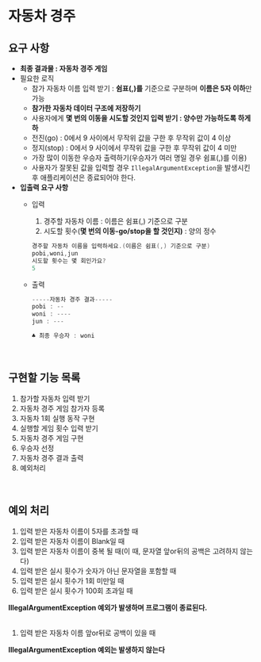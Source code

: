# 자동차 경주

## **요구 사항**

- **최종 결과물 : 자동차 경주 게임**
- 필요한 로직
    - 참가 자동차 이름 입력 받기 : **쉼표(,)를** 기준으로 구분하며 **이름은 5자 이하**만 가능
    - **참가한 자동차 데이터 구조에 저장하기**
    - 사용자에게  **몇 번의 이동을 시도할 것인지 입력 받기 : 양수만 가능하도록 하게 하**
    - 전진(go) : 0에서 9 사이에서 무작위 값을 구한 후 무작위 값이 4 이상
    - 정지(stop) : 0에서 9 사이에서 무작위 값을 구한 후 무작위 값이 4 미만
    - 가장 많이 이동한 우승자 출력하기(우승자가 여러 명일 경우 쉼표(,)를 이용)
    - 사용자가 잘못된 값을 입력할 경우 `IllegalArgumentException`을 발생시킨 후 애플리케이션은 종료되어야 한다.
- **입출력 요구 사항**
    - 입력
        1. 경주할 자동차 이름 : 이름은 쉼표(,) 기준으로 구분
        2. 시도할 횟수(**몇 번의 이동-go/stop을 할 것인지)** : 양의 정수 
        
        ```java
        경주할 자동차 이름을 입력하세요.(이름은 쉼표(,) 기준으로 구분)
        pobi,woni,jun
        시도할 횟수는 몇 회인가요?
        5
        ```
        
    - 출력
        
        ```java
        -----자동차 경주 결과-----
        pobi : --
        woni : ----
        jun : ---
        
        ♣ 최종 우승자 : woni
        ```
        
<br>

## **구현할 기능 목록**

1. 참가할 자동차 입력 받기
2. 자동차 경주 게임 참가자 등록
3. 자동차 1회 실행 동작 구현
4. 실행할 게임 횟수 입력 받기
5. 자동차 경주 게임 구현
6. 우승자 선정
7. 자동차 경주 결과 출력
8. 예외처리

<br>

## **예외 처리**

1. 입력 받은 자동차 이름이 5자를 초과할 때
2. 입력 받은 자동차 이름이 Blank일 때
3. 입력 받은 자동차 이름이 중복 될 때(이 때, 문자열 앞or뒤의 공백은 고려하지 않는다)
4. 입력 받은 실시 횟수가 숫자가 아닌 문자열을 포함할 때
5. 입력 받은 실시 횟수가 1회 미만일 때
6. 입력 받은 실시 횟수가 100회 초과일 때

**IllegalArgumentException 예외가 발생하며 프로그램이 종료된다.**
<br>
<br>

1. 입력 받은 자동차 이름 앞or뒤로 공백이 있을 때

**IllegalArgumentException 예외는 발생하지 않는다**
